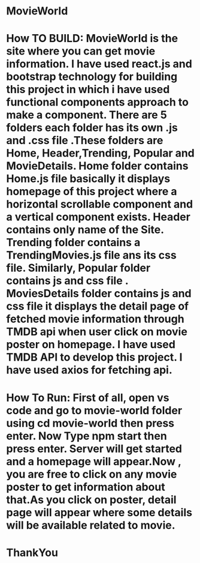# MovieWorld

# How TO BUILD: MovieWorld is the site where you can get movie information. I have used react.js and bootstrap technology for building this project in which i have used functional components approach to make a component. There are 5 folders each folder has its own .js and .css file .These folders are Home, Header,Trending, Popular and MovieDetails. Home folder contains Home.js file basically it displays homepage of this project where a horizontal scrollable component and a vertical component exists. Header contains only name of the Site. Trending folder contains a TrendingMovies.js file ans its css file. Similarly, Popular folder contains js and css file . MoviesDetails folder contains js and css file it displays the detail page of fetched movie information through TMDB api when user click on movie poster on homepage. I have used TMDB API to develop this project. I have used axios for fetching api. 

# How To Run: First of all, open vs code and go to movie-world folder using cd movie-world then press enter. Now Type npm start then press enter. Server will get started and a homepage will appear.Now , you are free to click on any movie poster to get information about that.As you click on poster, detail page will appear where some details will be available related to movie.

# ThankYou

